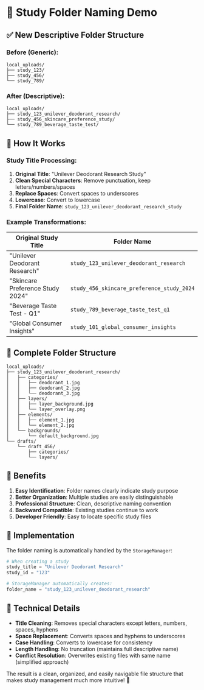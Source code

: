 # 📁 Study Folder Naming Demo

## ✅ **New Descriptive Folder Structure**

### **Before (Generic):**
```
local_uploads/
├── study_123/
├── study_456/
└── study_789/
```

### **After (Descriptive):**
```
local_uploads/
├── study_123_unilever_deodorant_research/
├── study_456_skincare_preference_study/
└── study_789_beverage_taste_test/
```

## 🔧 **How It Works**

### **Study Title Processing:**
1. **Original Title**: "Unilever Deodorant Research Study"
2. **Clean Special Characters**: Remove punctuation, keep letters/numbers/spaces
3. **Replace Spaces**: Convert spaces to underscores
4. **Lowercase**: Convert to lowercase
5. **Final Folder Name**: `study_123_unilever_deodorant_research_study`

### **Example Transformations:**

| Original Study Title | Folder Name |
|---------------------|-------------|
| "Unilever Deodorant Research" | `study_123_unilever_deodorant_research` |
| "Skincare Preference Study 2024" | `study_456_skincare_preference_study_2024` |
| "Beverage Taste Test - Q1" | `study_789_beverage_taste_test_q1` |
| "Global Consumer Insights" | `study_101_global_consumer_insights` |

## 📂 **Complete Folder Structure**

```
local_uploads/
├── study_123_unilever_deodorant_research/
│   ├── categories/
│   │   ├── deodorant_1.jpg
│   │   ├── deodorant_2.jpg
│   │   └── deodorant_3.jpg
│   ├── layers/
│   │   ├── layer_background.jpg
│   │   └── layer_overlay.png
│   ├── elements/
│   │   ├── element_1.jpg
│   │   └── element_2.jpg
│   └── backgrounds/
│       └── default_background.jpg
└── drafts/
    └── draft_456/
        ├── categories/
        └── layers/
```

## 🎯 **Benefits**

1. **Easy Identification**: Folder names clearly indicate study purpose
2. **Better Organization**: Multiple studies are easily distinguishable
3. **Professional Structure**: Clean, descriptive naming convention
4. **Backward Compatible**: Existing studies continue to work
5. **Developer Friendly**: Easy to locate specific study files

## 🚀 **Implementation**

The folder naming is automatically handled by the `StorageManager`:

```python
# When creating a study
study_title = "Unilever Deodorant Research"
study_id = "123"

# StorageManager automatically creates:
folder_name = "study_123_unilever_deodorant_research"
```

## 📝 **Technical Details**

- **Title Cleaning**: Removes special characters except letters, numbers, spaces, hyphens
- **Space Replacement**: Converts spaces and hyphens to underscores
- **Case Handling**: Converts to lowercase for consistency
- **Length Handling**: No truncation (maintains full descriptive name)
- **Conflict Resolution**: Overwrites existing files with same name (simplified approach)

The result is a clean, organized, and easily navigable file structure that makes study management much more intuitive! 🎉
